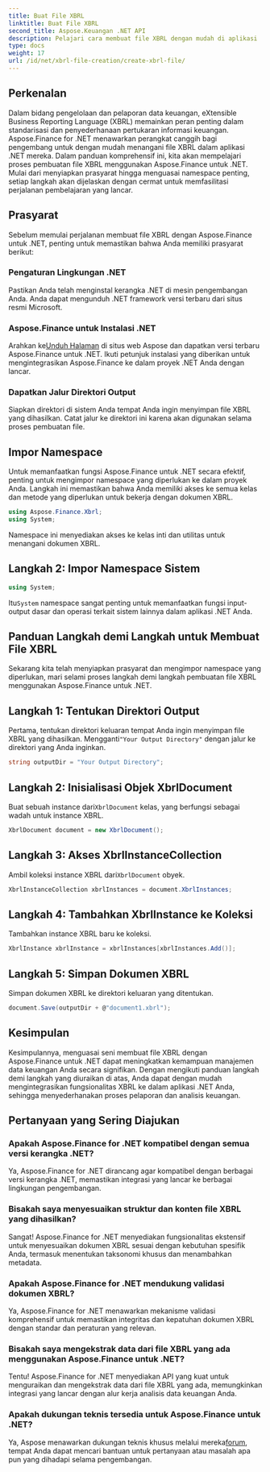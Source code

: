```yaml
---
title: Buat File XBRL
linktitle: Buat File XBRL
second_title: Aspose.Keuangan .NET API
description: Pelajari cara membuat file XBRL dengan mudah di aplikasi .NET menggunakan Aspose.Finance, menyederhanakan pengelolaan data keuangan dan proses pelaporan.
type: docs
weight: 17
url: /id/net/xbrl-file-creation/create-xbrl-file/
---
```

## Perkenalan
Dalam bidang pengelolaan dan pelaporan data keuangan, eXtensible Business Reporting Language (XBRL) memainkan peran penting dalam standarisasi dan penyederhanaan pertukaran informasi keuangan. Aspose.Finance for .NET menawarkan perangkat canggih bagi pengembang untuk dengan mudah menangani file XBRL dalam aplikasi .NET mereka. Dalam panduan komprehensif ini, kita akan mempelajari proses pembuatan file XBRL menggunakan Aspose.Finance untuk .NET. Mulai dari menyiapkan prasyarat hingga menguasai namespace penting, setiap langkah akan dijelaskan dengan cermat untuk memfasilitasi perjalanan pembelajaran yang lancar.
## Prasyarat
Sebelum memulai perjalanan membuat file XBRL dengan Aspose.Finance untuk .NET, penting untuk memastikan bahwa Anda memiliki prasyarat berikut:
### Pengaturan Lingkungan .NET
Pastikan Anda telah menginstal kerangka .NET di mesin pengembangan Anda. Anda dapat mengunduh .NET framework versi terbaru dari situs resmi Microsoft.
### Aspose.Finance untuk Instalasi .NET
Arahkan ke[Unduh Halaman](https://releases.aspose.com/finance/net/) di situs web Aspose dan dapatkan versi terbaru Aspose.Finance untuk .NET. Ikuti petunjuk instalasi yang diberikan untuk mengintegrasikan Aspose.Finance ke dalam proyek .NET Anda dengan lancar.
### Dapatkan Jalur Direktori Output
Siapkan direktori di sistem Anda tempat Anda ingin menyimpan file XBRL yang dihasilkan. Catat jalur ke direktori ini karena akan digunakan selama proses pembuatan file.
## Impor Namespace
Untuk memanfaatkan fungsi Aspose.Finance untuk .NET secara efektif, penting untuk mengimpor namespace yang diperlukan ke dalam proyek Anda. Langkah ini memastikan bahwa Anda memiliki akses ke semua kelas dan metode yang diperlukan untuk bekerja dengan dokumen XBRL.
```csharp
using Aspose.Finance.Xbrl;
using System;
```
Namespace ini menyediakan akses ke kelas inti dan utilitas untuk menangani dokumen XBRL.
## Langkah 2: Impor Namespace Sistem
```csharp
using System;
```
 Itu`System` namespace sangat penting untuk memanfaatkan fungsi input-output dasar dan operasi terkait sistem lainnya dalam aplikasi .NET Anda.
## Panduan Langkah demi Langkah untuk Membuat File XBRL
Sekarang kita telah menyiapkan prasyarat dan mengimpor namespace yang diperlukan, mari selami proses langkah demi langkah pembuatan file XBRL menggunakan Aspose.Finance untuk .NET.
## Langkah 1: Tentukan Direktori Output
 Pertama, tentukan direktori keluaran tempat Anda ingin menyimpan file XBRL yang dihasilkan. Mengganti`"Your Output Directory"` dengan jalur ke direktori yang Anda inginkan.
```csharp
string outputDir = "Your Output Directory";
```
## Langkah 2: Inisialisasi Objek XbrlDocument
 Buat sebuah instance dari`XbrlDocument` kelas, yang berfungsi sebagai wadah untuk instance XBRL.
```csharp
XbrlDocument document = new XbrlDocument();
```
## Langkah 3: Akses XbrlInstanceCollection
 Ambil koleksi instance XBRL dari`XbrlDocument` obyek.
```csharp
XbrlInstanceCollection xbrlInstances = document.XbrlInstances;
```
## Langkah 4: Tambahkan XbrlInstance ke Koleksi
Tambahkan instance XBRL baru ke koleksi.
```csharp
XbrlInstance xbrlInstance = xbrlInstances[xbrlInstances.Add()];
```
## Langkah 5: Simpan Dokumen XBRL
Simpan dokumen XBRL ke direktori keluaran yang ditentukan.
```csharp
document.Save(outputDir + @"document1.xbrl");
```
## Kesimpulan
Kesimpulannya, menguasai seni membuat file XBRL dengan Aspose.Finance untuk .NET dapat meningkatkan kemampuan manajemen data keuangan Anda secara signifikan. Dengan mengikuti panduan langkah demi langkah yang diuraikan di atas, Anda dapat dengan mudah mengintegrasikan fungsionalitas XBRL ke dalam aplikasi .NET Anda, sehingga menyederhanakan proses pelaporan dan analisis keuangan.
## Pertanyaan yang Sering Diajukan
### Apakah Aspose.Finance for .NET kompatibel dengan semua versi kerangka .NET?
Ya, Aspose.Finance for .NET dirancang agar kompatibel dengan berbagai versi kerangka .NET, memastikan integrasi yang lancar ke berbagai lingkungan pengembangan.
### Bisakah saya menyesuaikan struktur dan konten file XBRL yang dihasilkan?
Sangat! Aspose.Finance for .NET menyediakan fungsionalitas ekstensif untuk menyesuaikan dokumen XBRL sesuai dengan kebutuhan spesifik Anda, termasuk menentukan taksonomi khusus dan menambahkan metadata.
### Apakah Aspose.Finance for .NET mendukung validasi dokumen XBRL?
Ya, Aspose.Finance for .NET menawarkan mekanisme validasi komprehensif untuk memastikan integritas dan kepatuhan dokumen XBRL dengan standar dan peraturan yang relevan.
### Bisakah saya mengekstrak data dari file XBRL yang ada menggunakan Aspose.Finance untuk .NET?
Tentu! Aspose.Finance for .NET menyediakan API yang kuat untuk menguraikan dan mengekstrak data dari file XBRL yang ada, memungkinkan integrasi yang lancar dengan alur kerja analisis data keuangan Anda.
### Apakah dukungan teknis tersedia untuk Aspose.Finance untuk .NET?
 Ya, Aspose menawarkan dukungan teknis khusus melalui mereka[forum](https://forum.aspose.com/c/finance/43), tempat Anda dapat mencari bantuan untuk pertanyaan atau masalah apa pun yang dihadapi selama pengembangan.